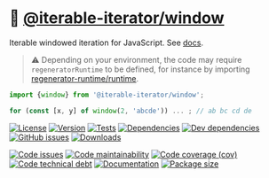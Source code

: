 :mountain_cableway: [@iterable-iterator/window](https://iterable-iterator.github.io/window)
==

Iterable windowed iteration for JavaScript.
See [docs](https://iterable-iterator.github.io/window/index.html).

> :warning: Depending on your environment, the code may require
> `regeneratorRuntime` to be defined, for instance by importing
> [regenerator-runtime/runtime](https://www.npmjs.com/package/regenerator-runtime).

```js
import {window} from '@iterable-iterator/window';

for (const [x, y] of window(2, 'abcde')) ... ; // ab bc cd de
```

[![License](https://img.shields.io/github/license/iterable-iterator/window.svg)](https://raw.githubusercontent.com/iterable-iterator/window/main/LICENSE)
[![Version](https://img.shields.io/npm/v/@iterable-iterator/window.svg)](https://www.npmjs.org/package/@iterable-iterator/window)
[![Tests](https://img.shields.io/github/workflow/status/iterable-iterator/window/ci:test?event=push&label=tests)](https://github.com/iterable-iterator/window/actions/workflows/ci:test.yml?query=branch:main)
[![Dependencies](https://img.shields.io/david/iterable-iterator/window.svg)](https://david-dm.org/iterable-iterator/window)
[![Dev dependencies](https://img.shields.io/david/dev/iterable-iterator/window.svg)](https://david-dm.org/iterable-iterator/window?type=dev)
[![GitHub issues](https://img.shields.io/github/issues/iterable-iterator/window.svg)](https://github.com/iterable-iterator/window/issues)
[![Downloads](https://img.shields.io/npm/dm/@iterable-iterator/window.svg)](https://www.npmjs.org/package/@iterable-iterator/window)

[![Code issues](https://img.shields.io/codeclimate/issues/iterable-iterator/window.svg)](https://codeclimate.com/github/iterable-iterator/window/issues)
[![Code maintainability](https://img.shields.io/codeclimate/maintainability/iterable-iterator/window.svg)](https://codeclimate.com/github/iterable-iterator/window/trends/churn)
[![Code coverage (cov)](https://img.shields.io/codecov/c/gh/iterable-iterator/window/main.svg)](https://codecov.io/gh/iterable-iterator/window)
[![Code technical debt](https://img.shields.io/codeclimate/tech-debt/iterable-iterator/window.svg)](https://codeclimate.com/github/iterable-iterator/window/trends/technical_debt)
[![Documentation](https://iterable-iterator.github.io/window/badge.svg)](https://iterable-iterator.github.io/window/source.html)
[![Package size](https://img.shields.io/bundlephobia/minzip/@iterable-iterator/window)](https://bundlephobia.com/result?p=@iterable-iterator/window)
